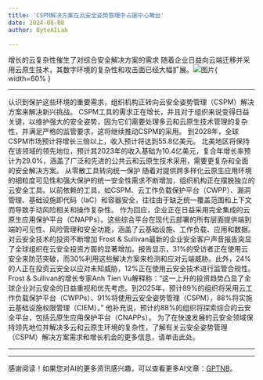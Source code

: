 ```yaml
---
title: 'CSPM解决方案在云安全姿势管理中占据中心舞台'
date: 2024-08-08
author: ByteAILab

---
```


增长的云复杂性催生了对综合安全解决方案的需求
随着企业日益向云端迁移并采用云原生技术，其数字环境的复杂性和攻击面已经大幅扩展。![图片](https://ai-techpark.com/wp-content/uploads/2024/08/CSPM-960x540.jpg){ width=60% }

---
认识到保护这些环境的重要需求，组织机构正转向云安全姿势管理（CSPM）解决方案来解决新兴挑战。
CSPM工具的需求正在增长，并且对于组织来说变得日益关键，以维护强大的安全姿势，因为它们需要处理多云和云原生技术管理的复杂性，并满足严格的监管要求，这将继续推动CSPM的采用。
到2028年，全球CSPM市场预计将增长三倍以上，收入预计将达到55.8亿美元。
北美地区将保持在该领域的领先地位，预计其2023年的收入基础为10.4亿美元，复合年增长率预计为29.0%，涵盖了广泛和先进的公共云和云原生技术采用，需要更复杂和全面的安全解决方案。
从零散工具转向统一保护
随着对提供跨多样化云原生应用环境的细粒度可见性和强大保护的统一安全性需求不断增加，组织机构正在摆脱独立的云安全工具。以前依赖的工具，如CSPM、云工作负载保护平台（CWPP）、漏洞管理、基础设施即代码（IaC）和容器安全，往往由于缺乏统一覆盖范围和上下文而导致手动风险相关和操作复杂性。
作为回应，企业正在日益采用完全集成的云原生应用保护平台（CNAPPs）。这些综合平台在现代云部署的所有层面提供端到端的可见性、风险管理和安全功能，涵盖了云基础设施、工作负载、应用和数据。
对云安全技术的投资不断增加
Frost & Sullivan最新的企业安全客户声音报告突显了全球组织在云安全投资方面的显著增加。报告显示，31%的受访者正在使用云安全来防范突破，而30%利用这些解决方案来检测和应对云端威胁。此外，24%的人正在投资云安全以应对未知威胁，12%正在使用云安全技术进行监管合规性。
Frost & Sullivan的增长专家Anh Tien Vu解释称：“这一上升的投资趋势凸显了全球企业对云安全的日益重视和优先考虑。到2025年，预计89%的组织将采用云工作负载保护平台（CWPPs）、91%将使用云安全姿势管理（CSPM），88%将实施云基础设施权限管理（CIEM）。”
他补充说，预计约88%的组织将探索综合的云安全平台，包括云原生应用保护平台（CNAPPs）。
为了在快速发展的云安全领域保持领先地位并解决多云和云原生环境的复杂性，了解有关云安全姿势管理（CSPM）解决方案需求和增长机会的更多信息，请单击此处。

---
---
感谢阅读！如果您对AI的更多资讯感兴趣，可以查看更多AI文章：[GPTNB](https://gptnb.com)。